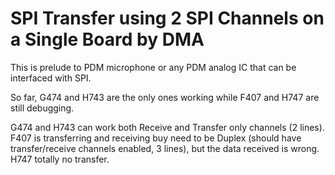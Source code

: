 # SPI Transfer using 2 SPI Channels on a Single Board by DMA

This is prelude to PDM microphone or any PDM analog IC that can be interfaced with SPI.

So far, G474 and H743 are the only ones working while F407 and H747 are still debugging.

G474 and H743 can work both Receive and Transfer only channels (2 lines).
F407 is transferring and receiving buy need to be Duplex (should have transfer/receive channels enabled, 3 lines), but the data received is wrong.
H747 totally no transfer.

